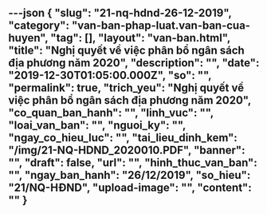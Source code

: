 ---json
{
    "slug": "21-nq-hdnd-26-12-2019",
    "category": "van-ban-phap-luat.van-ban-cua-huyen",
    "tag": [],
    "layout": "van-ban.html",
    "title": "Nghị quyết về việc phân bổ ngân sách địa phương năm 2020",
    "description": "",
    "date": "2019-12-30T01:05:00.000Z",
    "so": "",
    "permalink": true,
    "trich_yeu": "Nghị quyết về việc phân bổ ngân sách địa phương năm 2020",
    "co_quan_ban_hanh": "",
    "linh_vuc": "",
    "loai_van_ban": "",
    "nguoi_ky": "",
    "ngay_co_hieu_luc": "",
    "tai_lieu_dinh_kem": "/img/21-NQ-HDND_2020010.PDF",
    "banner": "",
    "draft": false,
    "url": "",
    "hinh_thuc_van_ban": "",
    "ngay_ban_hanh": "26/12/2019",
    "so_hieu": "21/NQ-HĐND",
    "upload-image": "",
    "__content__": ""
}
---
